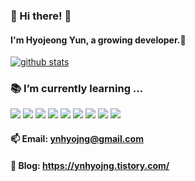### 👋 Hi there! 👋
#### I'm Hyojeong Yun, a growing developer.🌱

<!--
**hyojeongyun/hyojeongyun** is a ✨ _special_ ✨ repository because its `README.md` (this file) appears on your GitHub profile.

Here are some ideas to get you started:

- 🔭 I’m currently working on ...
- 🌱 I’m currently learning ...
- 👯 I’m looking to collaborate on ...
- 🤔 I’m looking for help with ...
- 💬 Ask me about ...
- 📫 How to reach me: ...
- 😄 Pronouns: ...
- ⚡ Fun fact: ...
-->

[![github stats](https://github-readme-stats.vercel.app/api?username=hyojeongyun&show_icons=true&hide_border=true)](https://github.com/hyojeongyun)

### 📚 I’m currently learning ...
<img src="https://img.shields.io/badge/Java-007396?style=flat-square&logo=Java&logoColor=white"/> <img src="https://img.shields.io/badge/SpringBoot-6DB33F?style=flat-square&logo=SpringBoot&logoColor=white"/> <img src="https://img.shields.io/badge/Kotlin-7F52FF?style=flat-square&logo=kotlin&logoColor=white"/> <img src="https://img.shields.io/badge/vue.js-4FC08D?style=flat-square&logo=vue.js&logoColor=white"/> <img src="https://img.shields.io/badge/Git-F05032?style=flat-square&logo=Git&logoColor=white"/> <img src="https://img.shields.io/badge/mySQL-4479A1?style=flat-square&logo=mysql&logoColor=white"> <img src="https://img.shields.io/badge/mariaDB-003545?style=flat-square&logo=mariaDB&logoColor=white"> <img src="https://img.shields.io/badge/AWS-232F3E?style=flat-square&logo=amazon-Aws&logoColor=white"/> <img src="https://img.shields.io/badge/C++-00599C?style=flat-square&logo=C%2B%2B&logoColor=white"/>

#### 📫 Email: ynhyojng@gmail.com
#### 💬 Blog: https://ynhyojng.tistory.com/
